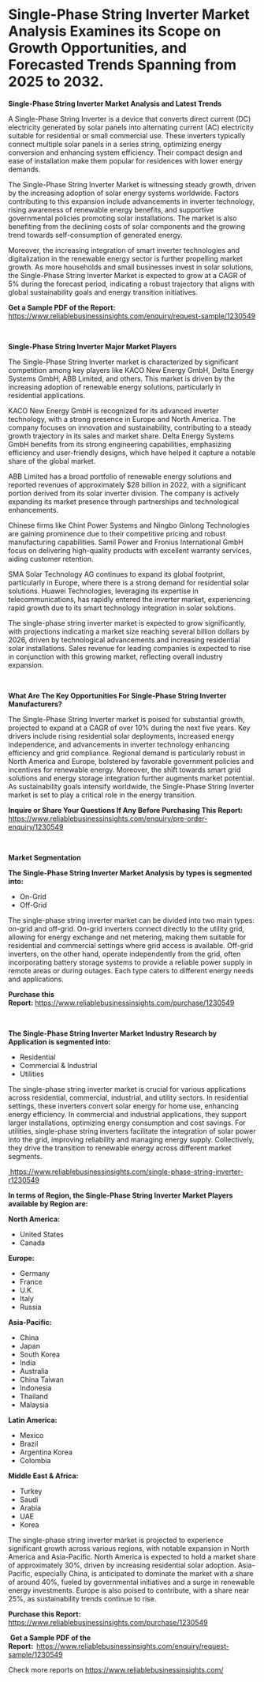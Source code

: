 <p><h1>Single-Phase String Inverter Market Analysis Examines its Scope on Growth Opportunities, and Forecasted Trends Spanning from 2025 to 2032.</h1></p><p><strong>Single-Phase String Inverter Market Analysis and Latest Trends</strong></p>
<p><p>A Single-Phase String Inverter is a device that converts direct current (DC) electricity generated by solar panels into alternating current (AC) electricity suitable for residential or small commercial use. These inverters typically connect multiple solar panels in a series string, optimizing energy conversion and enhancing system efficiency. Their compact design and ease of installation make them popular for residences with lower energy demands.</p><p>The Single-Phase String Inverter Market is witnessing steady growth, driven by the increasing adoption of solar energy systems worldwide. Factors contributing to this expansion include advancements in inverter technology, rising awareness of renewable energy benefits, and supportive governmental policies promoting solar installations. The market is also benefiting from the declining costs of solar components and the growing trend towards self-consumption of generated energy.</p><p>Moreover, the increasing integration of smart inverter technologies and digitalization in the renewable energy sector is further propelling market growth. As more households and small businesses invest in solar solutions, the Single-Phase String Inverter Market is expected to grow at a CAGR of 5% during the forecast period, indicating a robust trajectory that aligns with global sustainability goals and energy transition initiatives.</p></p>
<p><strong>Get a Sample PDF of the Report:&nbsp;</strong> <a href="https://www.reliablebusinessinsights.com/enquiry/request-sample/1230549?utm_campaign=2811&utm_medium=2&utm_source=Github&utm_content=ia&utm_term=26032025&utm_id=single-phase-string-inverter">https://www.reliablebusinessinsights.com/enquiry/request-sample/1230549</a></p>
<p>&nbsp;</p>
<p><strong>Single-Phase String Inverter Major Market Players</strong></p>
<p><p>The Single-Phase String Inverter market is characterized by significant competition among key players like KACO New Energy GmbH, Delta Energy Systems GmbH, ABB Limited, and others. This market is driven by the increasing adoption of renewable energy solutions, particularly in residential applications.</p><p>KACO New Energy GmbH is recognized for its advanced inverter technology, with a strong presence in Europe and North America. The company focuses on innovation and sustainability, contributing to a steady growth trajectory in its sales and market share. Delta Energy Systems GmbH benefits from its strong engineering capabilities, emphasizing efficiency and user-friendly designs, which have helped it capture a notable share of the global market.</p><p>ABB Limited has a broad portfolio of renewable energy solutions and reported revenues of approximately $28 billion in 2022, with a significant portion derived from its solar inverter division. The company is actively expanding its market presence through partnerships and technological enhancements.</p><p>Chinese firms like Chint Power Systems and Ningbo Ginlong Technologies are gaining prominence due to their competitive pricing and robust manufacturing capabilities. Samil Power and Fronius International GmbH focus on delivering high-quality products with excellent warranty services, aiding customer retention.</p><p>SMA Solar Technology AG continues to expand its global footprint, particularly in Europe, where there is a strong demand for residential solar solutions. Huawei Technologies, leveraging its expertise in telecommunications, has rapidly entered the inverter market, experiencing rapid growth due to its smart technology integration in solar solutions.</p><p>The single-phase string inverter market is expected to grow significantly, with projections indicating a market size reaching several billion dollars by 2026, driven by technological advancements and increasing residential solar installations. Sales revenue for leading companies is expected to rise in conjunction with this growing market, reflecting overall industry expansion.</p></p>
<p>&nbsp;</p>
<p><strong>What Are The Key Opportunities For Single-Phase String Inverter Manufacturers?</strong></p>
<p><p>The Single-Phase String Inverter market is poised for substantial growth, projected to expand at a CAGR of over 10% during the next five years. Key drivers include rising residential solar deployments, increased energy independence, and advancements in inverter technology enhancing efficiency and grid compliance. Regional demand is particularly robust in North America and Europe, bolstered by favorable government policies and incentives for renewable energy. Moreover, the shift towards smart grid solutions and energy storage integration further augments market potential. As sustainability goals intensify worldwide, the Single-Phase String Inverter market is set to play a critical role in the energy transition.</p></p>
<p><strong>Inquire or Share Your Questions If Any Before Purchasing This Report:</strong> <a href="https://www.reliablebusinessinsights.com/enquiry/pre-order-enquiry/1230549?utm_campaign=2811&utm_medium=2&utm_source=Github&utm_content=ia&utm_term=26032025&utm_id=single-phase-string-inverter">https://www.reliablebusinessinsights.com/enquiry/pre-order-enquiry/1230549</a></p>
<p>&nbsp;</p>
<p><strong>Market Segmentation</strong></p>
<p><strong>The Single-Phase String Inverter Market Analysis by types is segmented into:</strong></p>
<p><ul><li>On-Grid</li><li>Off-Grid</li></ul></p>
<p><p>The single-phase string inverter market can be divided into two main types: on-grid and off-grid. On-grid inverters connect directly to the utility grid, allowing for energy exchange and net metering, making them suitable for residential and commercial settings where grid access is available. Off-grid inverters, on the other hand, operate independently from the grid, often incorporating battery storage systems to provide a reliable power supply in remote areas or during outages. Each type caters to different energy needs and applications.</p></p>
<p><strong>Purchase this Report:&nbsp;</strong><a href="https://www.reliablebusinessinsights.com/purchase/1230549?utm_campaign=2811&utm_medium=2&utm_source=Github&utm_content=ia&utm_term=26032025&utm_id=single-phase-string-inverter">https://www.reliablebusinessinsights.com/purchase/1230549</a></p>
<p>&nbsp;</p>
<p><strong>The Single-Phase String Inverter Market Industry Research by Application is segmented into:</strong></p>
<p><ul><li>Residential</li><li>Commercial & Industrial</li><li>Utilities</li></ul></p>
<p><p>The single-phase string inverter market is crucial for various applications across residential, commercial, industrial, and utility sectors. In residential settings, these inverters convert solar energy for home use, enhancing energy efficiency. In commercial and industrial applications, they support larger installations, optimizing energy consumption and cost savings. For utilities, single-phase string inverters facilitate the integration of solar power into the grid, improving reliability and managing energy supply. Collectively, they drive the transition to renewable energy across different market segments.</p></p>
<p><a href="https://www.reliablebusinessinsights.com/single-phase-string-inverter-r1230549?utm_campaign=2811&utm_medium=2&utm_source=Github&utm_content=ia&utm_term=26032025&utm_id=single-phase-string-inverter">&nbsp;https://www.reliablebusinessinsights.com/single-phase-string-inverter-r1230549</a></p>
<p><strong>In terms of Region, the Single-Phase String Inverter Market Players available by Region are:</strong></p>
<p>
    <p> <strong> North America: </strong>
        <ul>
            <li>United States</li>
            <li>Canada</li>
        </ul>
        </p> 
    <p> <strong> Europe: </strong>
        <ul>
            <li>Germany</li>
            <li>France</li>
            <li>U.K.</li>
            <li>Italy</li>
            <li>Russia</li>
        </ul>
        </p> 
    <p> <strong> Asia-Pacific: </strong>
        <ul>
            <li>China</li>
            <li>Japan</li>
            <li>South Korea</li>
            <li>India</li>
            <li>Australia</li>
            <li>China Taiwan</li>
            <li>Indonesia</li>
            <li>Thailand</li>
            <li>Malaysia</li>
        </ul>
        </p> 
    <p> <strong> Latin America: </strong>
        <ul>
            <li>Mexico</li>
            <li>Brazil</li>
            <li>Argentina Korea</li>
            <li>Colombia</li>
        </ul>
        </p> 
    <p> <strong> Middle East & Africa: </strong>
        <ul>
            <li>Turkey</li>
            <li>Saudi</li>
            <li>Arabia</li>
            <li>UAE</li>
            <li>Korea</li>
        </ul>
    </p>
    </p>
<p><p>The single-phase string inverter market is projected to experience significant growth across various regions, with notable expansion in North America and Asia-Pacific. North America is expected to hold a market share of approximately 30%, driven by increasing residential solar adoption. Asia-Pacific, especially China, is anticipated to dominate the market with a share of around 40%, fueled by governmental initiatives and a surge in renewable energy investments. Europe is also poised to contribute, with a share near 25%, as sustainability trends continue to rise.</p></p>
<p><strong>Purchase this Report: </strong><a href="https://www.reliablebusinessinsights.com/purchase/1230549?utm_campaign=2811&utm_medium=2&utm_source=Github&utm_content=ia&utm_term=26032025&utm_id=single-phase-string-inverter">https://www.reliablebusinessinsights.com/purchase/1230549</a></p>
<p>&nbsp;<strong>Get a Sample PDF of the Report:&nbsp;&nbsp;</strong><a href="https://www.reliablebusinessinsights.com/enquiry/request-sample/1230549?utm_campaign=2811&utm_medium=2&utm_source=Github&utm_content=ia&utm_term=26032025&utm_id=single-phase-string-inverter">https://www.reliablebusinessinsights.com/enquiry/request-sample/1230549</a></p>
<p><strong></strong></p>
<p>Check more reports on <a href="https://www.reliablebusinessinsights.com/?utm_campaign=2811&utm_medium=2&utm_source=Github&utm_content=ia&utm_term=26032025&utm_id=single-phase-string-inverter">https://www.reliablebusinessinsights.com/</a></p>